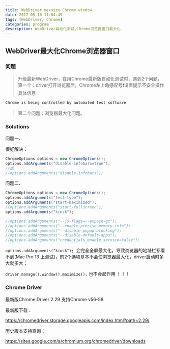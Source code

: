 ```yaml
---
title: WebDriver maxsize Chrome window
date: 2017-05-10 11:04:49
tags: [WebDriver, Chrome]
categories: program
description: WebDriver自动化测试,Chrome浏览器窗口最大化
---
```


## WebDriver最大化Chrome浏览器窗口

### 问题

> 升级最新WebDriver，在用Chrome最新版自动化测试时，遇到2个问题，
> 第一个：driver打开浏览器后，Chrome左上角感叹号❗️设置提示不安全操作
> 具体信息：
```bash
Chrome is being controlled by automated test software
```
> 第二个问题：浏览器最大化问题。

### Solutions

问题一、 

很好解决：
```java
ChromeOptions options = new ChromeOptions();
options.addArguments("disable-infobars=true");
//或
//options.addArguments("disable-infobars");

```

问题二、

```java
ChromeOptions options = new ChromeOptions();
options.addArguments("test-type");
options.addArguments("start-maximized");
//options.addArguments("start-fullscreen");
options.addArguments("kiosk");

//options.addArguments("--js-flags=--expose-gc");
//options.addArguments("--enable-precise-memory-info");
//options.addArguments("--disable-popup-blocking");
//options.addArguments("--disable-default-apps");
//options.addArguments("credentials_enable_service=false");
```

`options.addArguments("kiosk"); `会完全全屏最大化，导致浏览器的地址栏都看不到(Mac Pro 13 上测试)，前2个选项基本不会使浏览器最大化，driver启动时多大就多大；

`driver.manage().window().maximize();` 也不会起作用 ！！！

### Chrome Driver

最新版Chrome Driver 2.29 支持Chrome v56-58.

最新版下载：

https://chromedriver.storage.googleapis.com/index.html?path=2.29/


历史版本支持查询：

https://sites.google.com/a/chromium.org/chromedriver/downloads

